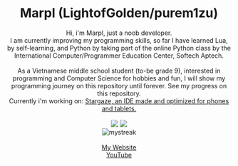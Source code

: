 <h1 align = center> Marpl (LightofGolden/purem1zu) </h1>
  <p align="center">
  Hi, i'm Marpl, just a noob developer.
  <br>
  I am currently improving my programming skills, so far I have learned Lua, by self-learning, and Python by taking part of the online Python class by the International Computer/Programmer Education Center, Softech Aptech.
  <br>
  <br>
  As a Vietnamese middle school student (to-be grade 9), interested in programming and Computer Science for hobbies and fun, I will show my programming journey on this repository until forever. See my progress on this repository.
  <br>
  Currently i'm working on: <a href="https://github.com/LightofGolden/Stargaze"> Stargaze, an IDE made and optimized for phones and tablets. </a>
  <br>
  <br>
  <img src="https://github-readme-stats.vercel.app/api?username=LightofGolden&show_icons=true&theme=onedark"  />
  <img src="https://github-readme-stats.vercel.app/api/top-langs/?username=LightofGolden&theme=onedark" />
    <br>
    <img src="https://github-readme-streak-stats.herokuapp.com/?user=LightofGolden&theme=tokyonight" alt="mystreak"/>
  <br>
  <br>
  <a href="https://lightofgolden.github.io"> My Website </a> 
  <br>
  <a href="https://www.youtube.com/@purem1zu"> YouTube </a>
   </p>


